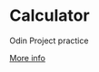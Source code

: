 # Calculator

Odin Project practice

[More info](https://www.theodinproject.com/courses/web-development-101/lessons/calculator)
